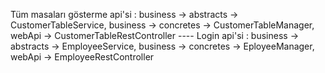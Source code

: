 Tüm masaları gösterme api'si : business -> abstracts -> CustomerTableService, business -> concretes -> CustomerTableManager, webApi -> CustomerTableRestController ----
Login api'si : business -> abstracts -> EmployeeService, business -> concretes -> EployeeManager, webApi -> EmployeeRestController

